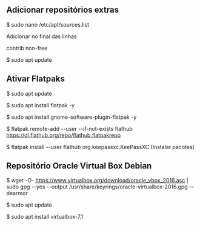## Adicionar repositórios extras

$ sudo nano /etc/apt/sources.list

Adicionar no final das linhas

contrib non-free

$ sudo apt update


## Ativar Flatpaks

$ sudo apt update

$ sudo apt install flatpak -y

$ sudo apt install gnome-software-plugin-flatpak -y

$ flatpak remote-add --user --if-not-exists flathub https://dl.flathub.org/repo/flathub.flatpakrepo

$ flatpak install --user flathub org.keepassxc.KeePassXC (Instalar pacotes)


## Repositório  Oracle Virtual Box Debian

$ wget -O- https://www.virtualbox.org/download/oracle_vbox_2016.asc | sudo gpg --yes --output /usr/share/keyrings/oracle-virtualbox-2016.gpg --dearmor

$ sudo apt update

$ sudo apt install virtualbox-7.1
